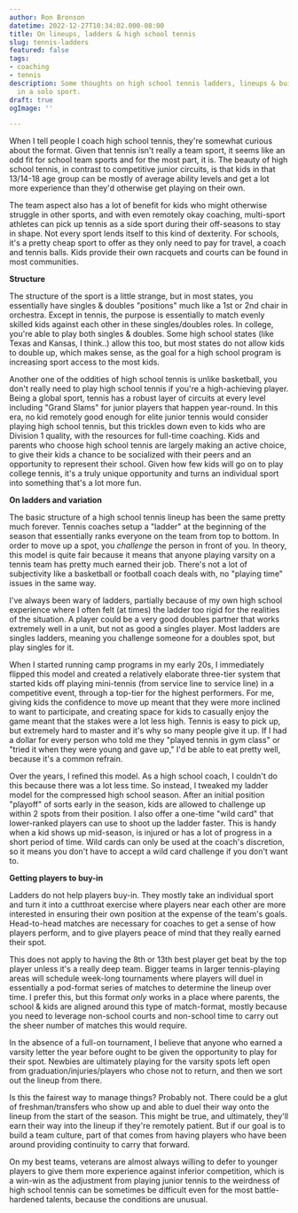 ```yaml
---
author: Ron Bronson
datetime: 2022-12-27T10:34:02.000-08:00
title: On lineups, ladders & high school tennis
slug: tennis-ladders
featured: false
tags:
- coaching
- tennis
description: Some thoughts on high school tennis ladders, lineups & building camaraderie
  in a solo sport.
draft: true
ogImage: ''

---
```

When I tell people I coach high school tennis, they're somewhat curious about the format. Given that tennis isn't really a team sport, it seems like an odd fit for school team sports and for the most part, it is. The beauty of high school tennis, in contrast to competitive junior circuits, is that kids in that 13/14-18 age group can be mostly of average ability levels and get a lot more experience than they'd otherwise get playing on their own.

The team aspect also has a lot of benefit for kids who might otherwise struggle in other sports, and with even remotely okay coaching, multi-sport athletes can pick up tennis as a side sport during their off-seasons to stay in shape. Not every sport lends itself to this kind of dexterity. For schools, it's a pretty cheap sport to offer as they only need to pay for travel, a coach and tennis balls. Kids provide their own racquets and courts can be found in most communities.

**Structure**

The structure of the sport is a little strange, but in most states, you essentially have singles & doubles "positions" much like a 1st or 2nd chair in orchestra. Except in tennis, the purpose is essentially to match evenly skilled kids against each other in these singles/doubles roles. In college, you're able to play both singles & doubles. Some high school states (like Texas and Kansas, I think..) allow this too, but most states do not allow kids to double up, which makes sense, as the goal for a high school program is increasing sport access to the most kids.

Another one of the oddities of high school tennis is unlike basketball, you don't really need to play high school tennis if you're a high-achieving player. Being a global sport, tennis has a robust layer of circuits at every level including "Grand Slams" for junior players that happen year-round. In this era, no kid remotely good enough for elite junior tennis would consider playing high school tennis, but this trickles down even to kids who are Division 1 quality, with the resources for full-time coaching. Kids and parents who choose high school tennis are largely making an active choice, to give their kids a chance to be socialized with their peers and an opportunity to represent their school. Given how few kids will go on to play college tennis, it's a truly unique opportunity and turns an individual sport into something that's a lot more fun.

**On ladders and variation**

The basic structure of a high school tennis lineup has been the same pretty much forever. Tennis coaches setup a "ladder" at the beginning of the season that essentially ranks everyone on the team from top to bottom. In order to move up a spot, you _challenge_ the person in front of you. In theory, this model is quite fair because it means that anyone playing varsity on a tennis team has pretty much earned their job. There's not a lot of subjectivity like a basketball or football coach deals with, no "playing time" issues in the same way.

I've always been wary of ladders, partially because of my own high school experience where I often felt (at times) the ladder too rigid for the realities of the situation. A player could be a very good doubles partner that works extremely well in a unit, but not as good a singles player. Most ladders are singles ladders, meaning you challenge someone for a doubles spot, but play singles for it.

When I started running camp programs in my early 20s, I immediately flipped this model and created a relatively elaborate three-tier system that started kids off playing mini-tennis (from service line to service line) in a competitive event, through a top-tier for the highest performers. For me, giving kids the confidence to move up meant that they were more inclined to want to participate, and creating space for kids to casually enjoy the game meant that the stakes were a lot less high. Tennis is easy to pick up, but extremely hard to master and it's why so many people give it up. If I had a dollar for every person who told me they "played tennis in gym class" or "tried it when they were young and gave up," I'd be able to eat pretty well, because it's a common refrain.

Over the years, I refined this model. As a high school coach, I couldn't do this because there was a lot less time. So instead, I tweaked my ladder model for the compressed high school season. After an initial position "playoff" of sorts early in the season, kids are allowed to challenge up within 2 spots from their position. I also offer a one-time "wild card" that lower-ranked players can use to shoot up the ladder faster. This is handy when a kid shows up mid-season, is injured or has a lot of progress in a short period of time. Wild cards can only be used at the coach's discretion, so it means you don't have to accept a wild card challenge if you don't want to.

**Getting players to buy-in**

Ladders do not help players buy-in. They mostly take an individual sport and turn it into a cutthroat exercise where players near each other are more interested in ensuring their own position at the expense of the team's goals. Head-to-head matches are necessary for coaches to get a sense of how players perform, and to give players peace of mind that they really earned their spot.

This does not apply to having the 8th or 13th best player get beat by the top player unless it's a really deep team. Bigger teams in larger tennis-playing areas will schedule week-long tournaments where players will duel in essentially a pod-format series of matches to determine the lineup over time. I prefer this, but this format _only_ works in a place where parents, the school & kids are aligned around this type of match-format, mostly because you need to leverage non-school courts and non-school time to carry out the sheer number of matches this would require. 

In the absence of a full-on tournament, I believe that anyone who earned a varsity letter the year before ought to be given the opportunity to play for their spot. Newbies are ultimately playing for the varsity spots left open from graduation/injuries/players who chose not to return, and then we sort out the lineup from there.

Is this the fairest way to manage things? Probably not. There could be a glut of freshman/transfers who show up and able to duel their way onto the lineup from the start of the season. This might be true, and ultimately, they'll earn their way into the lineup if they're remotely patient. But if our goal is to build a team culture, part of that comes from having players who have been around providing continuity to carry that forward. 

On my best teams, veterans are almost always willing to defer to younger players to give them more experience against inferior competition, which is a win-win as the adjustment from playing junior tennis to the weirdness of high school tennis can be sometimes be difficult even for the most battle-hardened talents, because the conditions are unusual.
